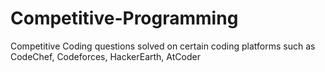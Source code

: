 # Competitive-Programming
Competitive Coding questions solved on certain coding platforms such as CodeChef, Codeforces, HackerEarth, AtCoder

